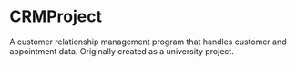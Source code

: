 # CRMProject
 A customer relationship management program that handles customer and appointment data. Originally created as a university project.
